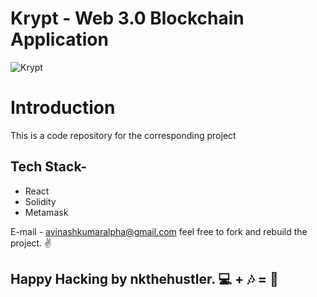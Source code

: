# Krypt - Web 3.0 Blockchain Application
![Krypt](https://i.ibb.co/DVF4tNW/image.png)

# Introduction
This is a code repository for the corresponding project

## Tech Stack-
- React
- Solidity
- Metamask

E-mail - avinashkumaralpha@gmail.com
feel free to fork and rebuild the project. ✌

## Happy Hacking by nkthehustler. 💻 + 🎶 = 💖


 

